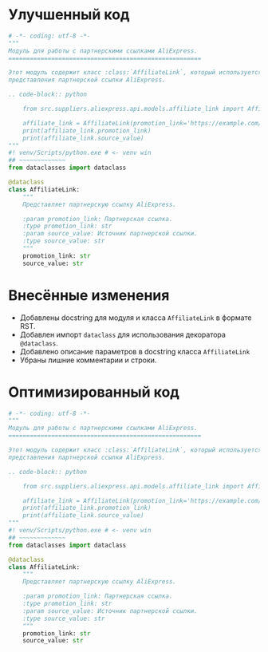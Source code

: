 # Улучшенный код
```python
# -*- coding: utf-8 -*-
"""
Модуль для работы с партнерскими ссылками AliExpress.
======================================================

Этот модуль содержит класс :class:`AffiliateLink`, который используется для
представления партнерской ссылки AliExpress.

.. code-block:: python

    from src.suppliers.aliexpress.api.models.affiliate_link import AffiliateLink

    affiliate_link = AffiliateLink(promotion_link='https://example.com/promo', source_value='some_source')
    print(affiliate_link.promotion_link)
    print(affiliate_link.source_value)
"""
#! venv/Scripts/python.exe # <- venv win
## ~~~~~~~~~~~~~
from dataclasses import dataclass

@dataclass
class AffiliateLink:
    """
    Представляет партнерскую ссылку AliExpress.

    :param promotion_link: Партнерская ссылка.
    :type promotion_link: str
    :param source_value: Источник партнерской ссылки.
    :type source_value: str
    """
    promotion_link: str
    source_value: str
```
# Внесённые изменения
- Добавлены docstring для модуля и класса `AffiliateLink` в формате RST.
- Добавлен импорт `dataclass` для использования декоратора `@dataclass`.
- Добавлено описание параметров в docstring класса `AffiliateLink`
- Убраны лишние комментарии и строки.

# Оптимизированный код
```python
# -*- coding: utf-8 -*-
"""
Модуль для работы с партнерскими ссылками AliExpress.
======================================================

Этот модуль содержит класс :class:`AffiliateLink`, который используется для
представления партнерской ссылки AliExpress.

.. code-block:: python

    from src.suppliers.aliexpress.api.models.affiliate_link import AffiliateLink

    affiliate_link = AffiliateLink(promotion_link='https://example.com/promo', source_value='some_source')
    print(affiliate_link.promotion_link)
    print(affiliate_link.source_value)
"""
#! venv/Scripts/python.exe # <- venv win
## ~~~~~~~~~~~~~
from dataclasses import dataclass

@dataclass
class AffiliateLink:
    """
    Представляет партнерскую ссылку AliExpress.

    :param promotion_link: Партнерская ссылка.
    :type promotion_link: str
    :param source_value: Источник партнерской ссылки.
    :type source_value: str
    """
    promotion_link: str
    source_value: str
```